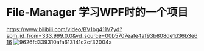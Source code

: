 # File-Manager 学习WPF时的一个项目
https://www.bilibili.com/video/BV1bg411V7yd?spm_id_from=333.999.0.0&vd_source=00b5707eafe4af93b808de1d36b3e616
![9626fd339310afa613141c2cf32004a](https://user-images.githubusercontent.com/102707475/173213822-c5e2711c-ab78-4439-9a4e-c7cb29c779ae.png)

